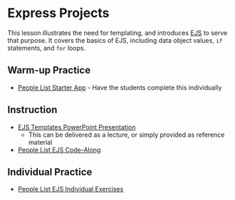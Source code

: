 # Express Projects
This lesson illustrates the need for templating, and introduces [EJS](https://ejs.co/) to serve that purpose. It covers the basics of EJS, including data object values, `if` statements, and `for` loops.

## Warm-up Practice
- [People List Starter App](PeopleListStarterApp.md) - Have the students complete this individually

## Instruction
- [EJS Templates PowerPoint Presentation](EjsTemplates.pptx)
    - This can be delivered as a lecture, or simply provided as reference material
- [People List EJS Code-Along](PeopleListEjsCodeAlong.md)

## Individual Practice
- [People List EJS Individual Exercises](PeopleListEjsIndividualExercises.md)